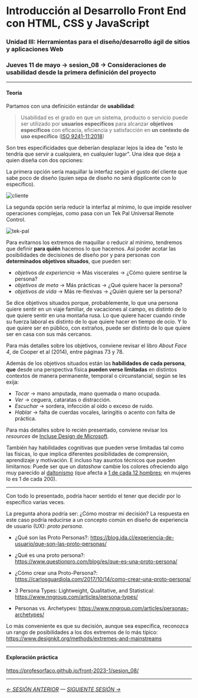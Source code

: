 # Introducción al Desarrollo Front End con HTML, CSS y JavaScript

### Unidad III: Herramientas para el diseño/desarrollo ágil de sitios y aplicaciones Web

### Jueves 11 de mayo → sesion_08 → Consideraciones de usabilidad desde la primera definición del proyecto

- - - - - -

#### Teoría

Partamos con una definición estándar de **usabilidad**: 

> Usabilidad es el grado en que un sistema, producto o servicio puede ser utilizado por **usuarios específicos** para alcanzar **objetivos específicos** con eficacia, eficiencia y satisfacción en **un contexto de uso específico** ([ISO 9241-11:2018](https://www.iso.org/obp/ui/#iso:std:iso:9241:-11:ed-2:v1:en))

Son tres especificidades que deberían desplazar lejos la idea de "esto le tendría que servir a cualquiera, en cualquier lugar". Una idea que deja a quien diseña con dos opciones: 

La primera opción sería maquillar la interfaz según el gusto del cliente que sabe poco de diseño (quien sepa de diseño no será displicente con lo específico).

![cliente](https://user-images.githubusercontent.com/7999767/170147539-fbecfc9a-1fca-494e-9713-addbb62c5bf3.png) 

La segunda opción sería reducir la interfaz al mínimo, lo que impide resolver operaciones complejas, como pasa con un Tek Pal Universal Remote Control. 

![tek-pal](https://user-images.githubusercontent.com/7999767/170147515-5a16f5e2-a6bd-4bc8-8f34-d7bcfc20e529.jpg)

Para evitarnos los extremos de maquillar o reducir al mínimo, tendremos que definir **para quién** hacemos lo que hacemos. Así poder acotar las posibilidades de decisiones de diseño por y para personas con **determinados objetivos situados**, que pueden ser: 

- *objetivos de experiencia* → Más viscerales → ¿Cómo quiere sentirse la persona? 
- *objetivos de meta* → Más prácticas → ¿Qué quiere hacer la persona?
- *objetivos de vida* → Más re-flexivas → ¿Quién quiere ser la persona?

Se dice objetivos situados porque, probablemente, lo que una persona quiere sentir en un viaje familiar, de vacaciones al campo, es distinto de lo que quiere sentir en una montaña rusa. Lo que quiere hacer cuando rinde su fuerza laboral es distinto de lo que quiere hacer en tiempo de ocio. Y lo que quiere ser en público, con extraños, puede ser distinto de lo que quiere ser en casa con sus más cercanos.

Para más detalles sobre los objetivos, conviene revisar el libro *About Face 4*, de Cooper et al (2014), entre páginas 73 y 78.

Además de los objetivos situados están las **habilidades de cada persona**, **que** desde una perspectiva física **pueden verse limitadas** en distintos contextos de manera permanente, temporal o circunstancial, según se les exija: 

- *Tocar* → mano amputada, mano quemada o mano ocupada. 
- *Ver* → ceguera, cataratas o distracción.
- *Escuchar* → sordera, infección al oído o exceso de ruido. 
- *Hablar* → falta de cuerdas vocales, laringitis o acento con falta de práctica. 

Para más detalles sobre lo recién presentado, conviene revisar los *resources* de [Incluse Design de Microsoft](https://www.microsoft.com/design/winclusive/).

También hay habilidades cognitivas que pueden verse limitadas tal como las físicas, lo que implica diferentes posibilidades de comprensión, aprendizaje y motivación. E incluso hay asuntos técnicos que pueden limitarnos: Puede ser que un *datashow* cambie los colores ofreciendo algo muy parecido al [daltonismo](https://chrome.google.com/webstore/detail/colorblind-dalton-for-goo/afcafnelafcgjinkaeohkalmfececool) (que afecta a [1 de cada 12 hombres](https://www.instagram.com/p/CdyxdJws4uu/); en mujeres lo es 1 de cada 200).

- - - - - - - 

Con todo lo presentado, podría hacer sentido el tener que decidir por lo específico varias veces. 

La pregunta ahora podría ser: ¿Cómo mostrar mi decisión? La respuesta en este caso podría reducirse a un concepto común en diseño de experiencia de usuario (UX): *proto persona*.

- ¿Qué son las Proto Personas?: https://blog.ida.cl/experiencia-de-usuario/que-son-las-proto-personas/

- ¿Qué es una proto persona?: https://www.questionpro.com/blog/es/que-es-una-proto-persona/

- ¿Cómo crear una Proto-Persona?: https://carlosguardiola.com/2017/10/14/como-crear-una-proto-persona/

- 3 Persona Types: Lightweight, Qualitative, and Statistical: https://www.nngroup.com/articles/persona-types/

- Personas vs. Archetypes: https://www.nngroup.com/articles/personas-archetypes/

Lo más conveniente es que su decisión, aunque sea específica, reconozca un rango de posibilidades a los dos extremos de lo más típico: https://www.designkit.org/methods/extremes-and-mainstreams

- - - - - - - 

#### Exploración práctica

https://profesorfaco.github.io/front-2023-1/sesion_08/

- - - - - - - 


###### [← SESIÓN ANTERIOR](https://github.com/profesorfaco/front-2023-1/tree/main/sesion_07) — [SIGUIENTE SESIÓN →](https://github.com/profesorfaco/front-2023-1/tree/main/sesion_09)
